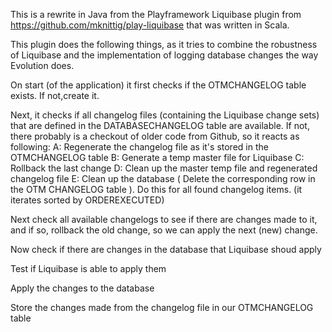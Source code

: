 This is a rewrite in Java from the Playframework Liquibase plugin
from https://github.com/mknittig/play-liquibase that was written in
Scala.

This plugin does the following things, as it tries to combine the robustness of Liquibase and the implementation of
logging database changes the way Evolution does.

On start (of the application) it first checks if the OTMCHANGELOG table exists. If not,create it.

Next, it checks if all changelog files (containing the Liquibase change sets) that are defined in the
DATABASECHANGELOG table are available.
If not, there probably is a checkout of older code from Github, so it reacts as following:
A: Regenerate the changelog file as it's stored in the OTMCHANGELOG table
B: Generate a temp master file for Liquibase
C: Rollback the last change
D: Clean up the master temp file and regenerated changelog file
E: Clean up the database ( Delete the corresponding row in the OTM CHANGELOG table ).
Do this for all found changelog items. (it iterates sorted by ORDEREXECUTED)

Next check all available changelogs to see if there are changes made to it, and if so, rollback the old change, so
we can apply the next (new) change.


Now check if there are changes in the database that Liquibase shoud apply

Test if Liquibase is able to apply them

Apply the changes to the database

Store the changes made from the changelog file in our OTMCHANGELOG table
